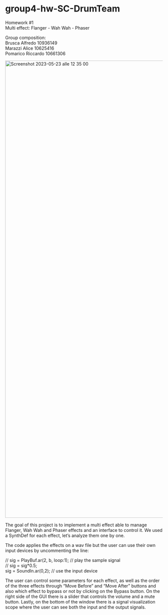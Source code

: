 # group4-hw-SC-DrumTeam

Homework #1
<br> Multi effect: Flanger - Wah Wah - Phaser

Group composition:
<br> Brusca Alfredo 10936149
<br> Marazzi Alice 10625416
<br> Pomarico Riccardo 10661306

<img width="1462" alt="Screenshot 2023-05-23 alle 12 35 00" src="https://github.com/polimi-cmls-23/group4-hw-SC-DrumTeam/assets/79704727/6f15dff0-f142-4987-bd3c-25061f5e8bb4">

The goal of this project is to implement a multi effect able to manage Flanger, Wah Wah and Phaser effects and an interface to control it. We used a SynthDef for each effect, let’s analyze them one by one.

The code applies the effects on a wav file but the user can use their own input devices by uncommenting the line:

// sig = PlayBuf.ar(2, b, loop:1); // play the sample signal
<br> // sig = sig*0.5;
<br> sig = SoundIn.ar(0,2); // use the input device

The user can control some parameters for each effect, as well as the order of the three effects through “Move Before” and “Move After” buttons and also which effect to bypass or not by clicking on the Bypass button.
On the right side of the GUI there is a slider that controls the volume and a mute button.
Lastly, on the bottom of the window there is a signal visualization scope where the user can see both the input and the output signals.

